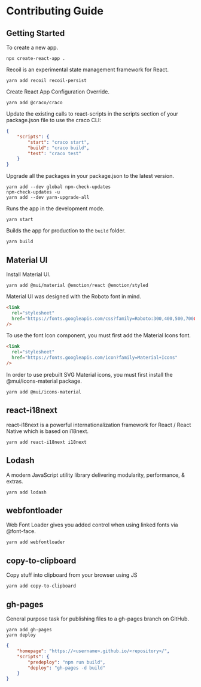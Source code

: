 # Contributing Guide

## Getting Started

To create a new app.

```shell
npx create-react-app .
```

Recoil is an experimental state management framework for React.

```shell
yarn add recoil recoil-persist
```

Create React App Configuration Override.

```shell
yarn add @craco/craco
```

Update the existing calls to react-scripts in the scripts section of your package.json file to use the craco CLI:

```json
{
    "scripts": {
        "start": "craco start",
        "build": "craco build",
        "test": "craco test"
    }
}
```

Upgrade all the packages in your package.json to the latest version.

```shell
yarn add --dev global npm-check-updates
npm-check-updates -u
yarn add --dev yarn-upgrade-all
```

Runs the app in the development mode.

```shell
yarn start
```

Builds the app for production to the `build` folder.

```shell
yarn build
```

## Material UI

Install Material UI.

```shell
yarn add @mui/material @emotion/react @emotion/styled
```

Material UI was designed with the Roboto font in mind.

```html
<link
  rel="stylesheet"
  href="https://fonts.googleapis.com/css?family=Roboto:300,400,500,700&display=swap"
/>
```

To use the font Icon component, you must first add the Material Icons font.

```html
<link
  rel="stylesheet"
  href="https://fonts.googleapis.com/icon?family=Material+Icons"
/>
```

In order to use prebuilt SVG Material icons, you must first install the @mui/icons-material package.

```shell
yarn add @mui/icons-material
```

## react-i18next

react-i18next is a powerful internationalization framework for React / React Native which is based on i18next.

```shell
yarn add react-i18next i18next
```

## Lodash

A modern JavaScript utility library delivering modularity, performance, & extras.

```shell
yarn add lodash
```

## webfontloader

Web Font Loader gives you added control when using linked fonts via @font-face.

```shell
yarn add webfontloader
```

## copy-to-clipboard

Copy stuff into clipboard from your browser using JS

```shell
yarn add copy-to-clipboard
```

## gh-pages

General purpose task for publishing files to a gh-pages branch on GitHub.

```shell
yarn add gh-pages
yarn deploy
```

```json
{
    "homepage": "https://<username>.github.io/<repository>/",
    "scripts": {
        "predeploy": "npm run build",
        "deploy": "gh-pages -d build"
    }
}
```
